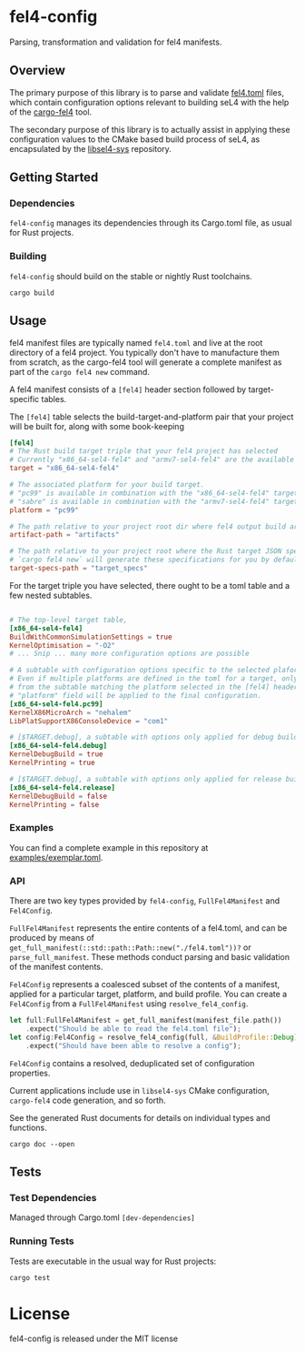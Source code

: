# fel4-config

Parsing, transformation and validation for fel4 manifests.

## Overview

The primary purpose of this library is to parse and validate [fel4.toml](examples/exemplar.toml)
files, which contain configuration options relevant to building seL4
with the help of the [cargo-fel4](https://github.com/PolySync/cargo-fel4) tool.

The secondary purpose of this library is to actually assist in applying these
configuration values to the CMake based build process of seL4, as encapsulated
by the [libsel4-sys](https://github.com/PolySync/libsel4-sys) repository.

## Getting Started

### Dependencies

`fel4-config` manages its dependencies through its Cargo.toml file, as usual for Rust projects.

### Building

`fel4-config` should build on the stable or nightly Rust toolchains.

```
cargo build
```

## Usage

fel4 manifest files are typically named `fel4.toml` and live at the root directory of a
fel4 project.  You typically don't have to manufacture them from scratch, as the
cargo-fel4 tool will generate a complete manifest as part of the `cargo fel4 new` command.


A fel4 manifest consists of a `[fel4]` header section followed by target-specific tables.

The `[fel4]` table selects the build-target-and-platform pair that your project will be built for,
along with some book-keeping

```toml
[fel4]
# The Rust build target triple that your fel4 project has selected
# Currently "x86_64-sel4-fel4" and "armv7-sel4-fel4" are the available options
target = "x86_64-sel4-fel4"

# The associated platform for your build target.
# "pc99" is available in combination with the "x86_64-sel4-fel4" target
# "sabre" is available in combination with the "armv7-sel4-fel4" target
platform = "pc99"

# The path relative to your project root dir where fel4 output build artifacts will be stored
artifact-path = "artifacts"

# The path relative to your project root where the Rust target JSON specifications are stored
# `cargo fel4 new` will generate these specifications for you by default
target-specs-path = "target_specs"
```

For the target triple you have selected, there ought to be a toml table and a few nested subtables.

```toml

# The top-level target table,
[x86_64-sel4-fel4]
BuildWithCommonSimulationSettings = true
KernelOptimisation = "-O2"
# ... Snip ... many more configuration options are possible

# A subtable with configuration options specific to the selected plaform, [$TARGET.$PLATFORM]
# Even if multiple platforms are defined in the toml for a target, only the options
# from the subtable matching the platform selected in the [fel4] header table's
# "platform" field will be applied to the final configuration.
[x86_64-sel4-fel4.pc99]
KernelX86MicroArch = "nehalem"
LibPlatSupportX86ConsoleDevice = "com1"

# [$TARGET.debug], a subtable with options only applied for debug builds
[x86_64-sel4-fel4.debug]
KernelDebugBuild = true
KernelPrinting = true

# [$TARGET.debug], a subtable with options only applied for release builds
[x86_64-sel4-fel4.release]
KernelDebugBuild = false
KernelPrinting = false

```

### Examples

You can find a complete example in this repository at [examples/exemplar.toml](examples/exemplar.toml).

### API

There are two key types provided by `fel4-config`, `FullFel4Manifest` and `Fel4Config`.

`FullFel4Manifest` represents the entire contents of a fel4.toml,
and can be produced by means of `get_full_manifest(::std::path::Path::new("./fel4.toml"))?` or `parse_full_manifest`.
These methods conduct parsing and basic validation of the manifest contents.

`Fel4Config` represents a coalesced subset of the contents of a manifest,
applied for a particular target, platform, and build profile. You can
create a `Fel4Config` from a `FullFel4Manifest` using `resolve_fel4_config`.

```rust
let full:FullFel4Manifest = get_full_manifest(manifest_file.path())
    .expect("Should be able to read the fel4.toml file");
let config:Fel4Config = resolve_fel4_config(full, &BuildProfile::Debug)
    .expect("Should have been able to resolve a config");
```

`Fel4Config` contains a resolved, deduplicated set of configuration properties.

Current applications include use in `libsel4-sys` CMake configuration, `cargo-fel4` code generation, and so forth.

See the generated Rust documents for details on individual types and functions.

```
cargo doc --open
```

## Tests

### Test Dependencies

Managed through Cargo.toml `[dev-dependencies]`

### Running Tests

Tests are executable in the usual way for Rust projects:

```
cargo test
```

# License

fel4-config is released under the MIT license
